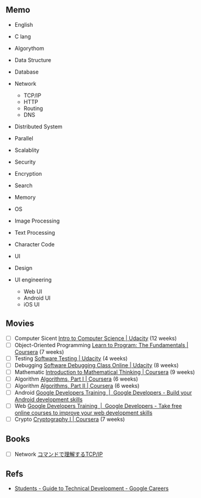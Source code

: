 ## Memo

- English
- C lang

- Algorythom
- Data Structure

- Database
- Network
  - TCP/IP
  - HTTP
  - Routing
  - DNS
- Distributed System
- Parallel
- Scalablity
- Security
- Encryption
- Search
- Memory
- OS
- Image Processing
- Text Processing
- Character Code

- UI
- Design
- UI engineering
  - Web UI
  - Android UI
  - iOS UI

## Movies

- [ ] Computer Sicent [Intro to Computer Science | Udacity](https://www.udacity.com/course/intro-to-computer-science--cs101) (12 weeks)
- [ ] Object-Oriented Programming [Learn to Program: The Fundamentals | Coursera](https://www.coursera.org/learn/learn-to-program) (7 weeks)
- [ ] Testing [Software Testing | Udacity](https://www.udacity.com/course/software-testing--cs258) (4 weeks)
- [ ] Debugging [Software Debugging Class Online | Udacity](https://www.udacity.com/course/software-debugging--cs259) (8 weeks)
- [ ] Mathematic [Introduction to Mathematical Thinking | Coursera](https://www.coursera.org/learn/mathematical-thinking) (9 weeks)
- [ ] Algorithm [Algorithms, Part I | Coursera](https://www.coursera.org/learn/algorithms-part1) (6 weeks)
- [ ] Algorithm [Algorithms, Part II | Coursera](https://www.coursera.org/learn/algorithms-part2) (6 weeks)
- [ ] Android [Google Developers Training  |  Google Developers - Build your Android development skills](https://developers.google.com/training/android/)
- [ ] Web [Google Developers Training  |  Google Developers - Take free online courses to improve your web development skills](https://developers.google.com/training/web/)
- [ ] Crypto [Cryptography I | Coursera](https://www.coursera.org/learn/crypto) (7 weeks)

## Books

- [ ] Network [コマンドで理解するTCP/IP](https://www.amazon.co.jp/%E8%A9%A6%E3%81%9B%E3%81%B0%E3%82%8F%E3%81%8B%E3%82%8B-%E3%82%B3%E3%83%9E%E3%83%B3%E3%83%89%E3%81%A7%E7%90%86%E8%A7%A3%E3%81%99%E3%82%8BTCP-IP-%E8%B1%8A%E6%B2%A2-%E8%81%A1/dp/4756151442)

## Refs

- [Students - Guide to Technical Development - Google Careers](https://www.google.com/about/careers/students/guide-to-technical-development.html)
